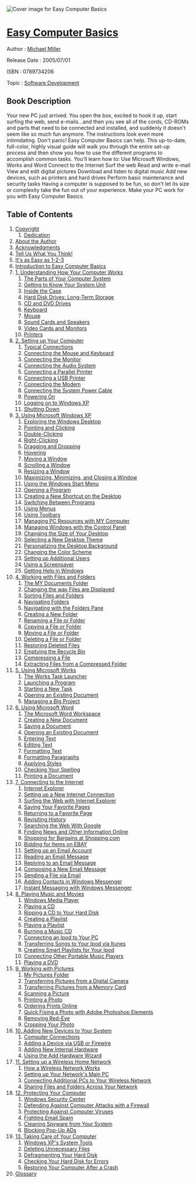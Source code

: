 ![Cover image for Easy Computer Basics](https://imgdetail.ebookreading.net/cover/cover/software_development/EB0789734206.jpg)

[Easy Computer Basics](https://ebookreading.net/view/book/Easy+Computer+Basics-EB0789734206_1.html "Easy Computer Basics")
====================================================================================================================

Author : [Michael Miller](https://ebookreading.net/search/author/Michael+Miller)

Release Date : 2005/07/01

ISBN : 0789734206

Topic : [Software Development](https://ebookreading.net/search/category/software-development)

Book Description
-----------------

Your new PC just arrived. You open the box, excited to hook it up, start surfing the web, send e-mails...and then you see all of the cords, CD-ROMs and parts that need to be connected and installed, and suddenly it doesn't seem like so much fun anymore. The instructions look even more intimidating. Don't panic! Easy Computer Basics can help. This up-to-date, full-color, highly visual guide will walk you through the entire set-up process and then show you how to use the different programs to accomplish common tasks. You'll learn how to:
Use Microsoft Windows, Works and Word
Connect to the Internet
Surf the web
Read and write e-mail
View and edit digital pictures
Download and listen to digital music
Add new devices, such as printers and hard drives
Perform basic maintenance and security tasks
Having a computer is supposed to be fun, so don't let its size or complexity take the fun out of your experience. Make your PC work for you with Easy Computer Basics.
              
Table of Contents
-----------------

1. [Copyright](https://ebookreading.net/view/book/Easy+Computer+Basics-EB0789734206_1.html)
    1. [Dedication](https://ebookreading.net/view/book/Easy+Computer+Basics-EB0789734206_1.html#dedi01)
1. [About the Author](https://ebookreading.net/view/book/Easy+Computer+Basics-EB0789734206_2.html)
1. [Acknowledgments](https://ebookreading.net/view/book/Easy+Computer+Basics-EB0789734206_3.html)
1. [Tell Us What You Think!](https://ebookreading.net/view/book/Easy+Computer+Basics-EB0789734206_4.html)
1. [It&#39;s as Easy as 1-2-3](https://ebookreading.net/view/book/Easy+Computer+Basics-EB0789734206_5.html)
1. [Introduction to Easy Computer Basics](https://ebookreading.net/view/book/Easy+Computer+Basics-EB0789734206_6.html)
1. [1. Understanding How Your Computer Works](https://ebookreading.net/view/book/Easy+Computer+Basics-EB0789734206_7.html)
    1. [The Parts of Your Computer System](https://ebookreading.net/view/book/Easy+Computer+Basics-EB0789734206_7.html#ch01lev1sec1)
    1. [Getting to Know Your System Unit](https://ebookreading.net/view/book/Easy+Computer+Basics-EB0789734206_7.html#ch01lev1sec2)
    1. [Inside the Case](https://ebookreading.net/view/book/Easy+Computer+Basics-EB0789734206_7.html#ch01lev1sec3)
    1. [Hard Disk Drives: Long-Term Storage](https://ebookreading.net/view/book/Easy+Computer+Basics-EB0789734206_7.html#ch01lev1sec4)
    1. [CD and DVD Drives](https://ebookreading.net/view/book/Easy+Computer+Basics-EB0789734206_7.html#ch01lev1sec5)
    1. [Keyboard](https://ebookreading.net/view/book/Easy+Computer+Basics-EB0789734206_7.html#ch01lev1sec6)
    1. [Mouse](https://ebookreading.net/view/book/Easy+Computer+Basics-EB0789734206_7.html#ch01lev1sec7)
    1. [Sound Cards and Speakers](https://ebookreading.net/view/book/Easy+Computer+Basics-EB0789734206_7.html#ch01lev1sec8)
    1. [Video Cards and Monitors](https://ebookreading.net/view/book/Easy+Computer+Basics-EB0789734206_7.html#ch01lev1sec9)
    1. [Printers](https://ebookreading.net/view/book/Easy+Computer+Basics-EB0789734206_7.html#ch01lev1sec10)
1. [2. Setting up Your Computer](https://ebookreading.net/view/book/Easy+Computer+Basics-EB0789734206_8.html)
    1. [Typical Connections](https://ebookreading.net/view/book/Easy+Computer+Basics-EB0789734206_8.html#ch02lev1sec1)
    1. [Connecting the Mouse and Keyboard](https://ebookreading.net/view/book/Easy+Computer+Basics-EB0789734206_8.html#ch02lev1sec2)
    1. [Connecting the Monitor](https://ebookreading.net/view/book/Easy+Computer+Basics-EB0789734206_8.html#ch02lev1sec3)
    1. [Connecting the Audio System](https://ebookreading.net/view/book/Easy+Computer+Basics-EB0789734206_8.html#ch02lev1sec4)
    1. [Connecting a Parallel Printer](https://ebookreading.net/view/book/Easy+Computer+Basics-EB0789734206_8.html#ch02lev1sec5)
    1. [Connecting a USB Printer](https://ebookreading.net/view/book/Easy+Computer+Basics-EB0789734206_8.html#ch02lev1sec6)
    1. [Connecting the Modem](https://ebookreading.net/view/book/Easy+Computer+Basics-EB0789734206_8.html#ch02lev1sec7)
    1. [Connecting the System Power Cable](https://ebookreading.net/view/book/Easy+Computer+Basics-EB0789734206_8.html#ch02lev1sec8)
    1. [Powering On](https://ebookreading.net/view/book/Easy+Computer+Basics-EB0789734206_8.html#ch02lev1sec9)
    1. [Logging on to Windows XP](https://ebookreading.net/view/book/Easy+Computer+Basics-EB0789734206_8.html#ch02lev1sec10)
    1. [Shutting Down](https://ebookreading.net/view/book/Easy+Computer+Basics-EB0789734206_8.html#ch02lev1sec11)
1. [3. Using Microsoft Windows XP](https://ebookreading.net/view/book/Easy+Computer+Basics-EB0789734206_9.html)
    1. [Exploring the Windows Desktop](https://ebookreading.net/view/book/Easy+Computer+Basics-EB0789734206_9.html#ch03lev1sec1)
    1. [Pointing and Clicking](https://ebookreading.net/view/book/Easy+Computer+Basics-EB0789734206_9.html#ch03lev1sec2)
    1. [Double-Clicking](https://ebookreading.net/view/book/Easy+Computer+Basics-EB0789734206_9.html#ch03lev1sec3)
    1. [Right-Clicking](https://ebookreading.net/view/book/Easy+Computer+Basics-EB0789734206_9.html#ch03lev1sec4)
    1. [Dragging and Dropping](https://ebookreading.net/view/book/Easy+Computer+Basics-EB0789734206_9.html#ch03lev1sec5)
    1. [Hovering](https://ebookreading.net/view/book/Easy+Computer+Basics-EB0789734206_9.html#ch03lev1sec6)
    1. [Moving a Window](https://ebookreading.net/view/book/Easy+Computer+Basics-EB0789734206_9.html#ch03lev1sec7)
    1. [Scrolling a Window](https://ebookreading.net/view/book/Easy+Computer+Basics-EB0789734206_9.html#ch03lev1sec8)
    1. [Resizing a Window](https://ebookreading.net/view/book/Easy+Computer+Basics-EB0789734206_9.html#ch03lev1sec9)
    1. [Maximizing, Minimizing, and Closing a Window](https://ebookreading.net/view/book/Easy+Computer+Basics-EB0789734206_9.html#ch03lev1sec10)
    1. [Using the Windows Start Menu](https://ebookreading.net/view/book/Easy+Computer+Basics-EB0789734206_9.html#ch03lev1sec11)
    1. [Opening a Program](https://ebookreading.net/view/book/Easy+Computer+Basics-EB0789734206_9.html#ch03lev1sec12)
    1. [Creating a New Shortcut on the Desktop](https://ebookreading.net/view/book/Easy+Computer+Basics-EB0789734206_9.html#ch03lev1sec13)
    1. [Switching Between Programs](https://ebookreading.net/view/book/Easy+Computer+Basics-EB0789734206_9.html#ch03lev1sec14)
    1. [Using Menus](https://ebookreading.net/view/book/Easy+Computer+Basics-EB0789734206_9.html#ch03lev1sec15)
    1. [Using Toolbars](https://ebookreading.net/view/book/Easy+Computer+Basics-EB0789734206_9.html#ch03lev1sec16)
    1. [Managing PC Resources with MY Computer](https://ebookreading.net/view/book/Easy+Computer+Basics-EB0789734206_9.html#ch03lev1sec17)
    1. [Managing Windows with the Control Panel](https://ebookreading.net/view/book/Easy+Computer+Basics-EB0789734206_9.html#ch03lev1sec18)
    1. [Changing the Size of Your Desktop](https://ebookreading.net/view/book/Easy+Computer+Basics-EB0789734206_9.html#ch03lev1sec19)
    1. [Selecting a New Desktop Theme](https://ebookreading.net/view/book/Easy+Computer+Basics-EB0789734206_9.html#ch03lev1sec20)
    1. [Personalizing the Desktop Background](https://ebookreading.net/view/book/Easy+Computer+Basics-EB0789734206_9.html#ch03lev1sec21)
    1. [Changing the Color Scheme](https://ebookreading.net/view/book/Easy+Computer+Basics-EB0789734206_9.html#ch03lev1sec22)
    1. [Setting up Additional Users](https://ebookreading.net/view/book/Easy+Computer+Basics-EB0789734206_9.html#ch03lev1sec23)
    1. [Using a Screensaver](https://ebookreading.net/view/book/Easy+Computer+Basics-EB0789734206_9.html#ch03lev1sec24)
    1. [Getting Help in Windows](https://ebookreading.net/view/book/Easy+Computer+Basics-EB0789734206_9.html#ch03lev1sec25)
1. [4. Working with Files and Folders](https://ebookreading.net/view/book/Easy+Computer+Basics-EB0789734206_10.html)
    1. [The MY Documents Folder](https://ebookreading.net/view/book/Easy+Computer+Basics-EB0789734206_10.html#ch04lev1sec1)
    1. [Changing the way Files are Displayed](https://ebookreading.net/view/book/Easy+Computer+Basics-EB0789734206_10.html#ch04lev1sec2)
    1. [Sorting Files and Folders](https://ebookreading.net/view/book/Easy+Computer+Basics-EB0789734206_10.html#ch04lev1sec3)
    1. [Navigating Folders](https://ebookreading.net/view/book/Easy+Computer+Basics-EB0789734206_10.html#ch04lev1sec4)
    1. [Navigating with the Folders Pane](https://ebookreading.net/view/book/Easy+Computer+Basics-EB0789734206_10.html#ch04lev1sec5)
    1. [Creating a New Folder](https://ebookreading.net/view/book/Easy+Computer+Basics-EB0789734206_10.html#ch04lev1sec6)
    1. [Renaming a File or Folder](https://ebookreading.net/view/book/Easy+Computer+Basics-EB0789734206_10.html#ch04lev1sec7)
    1. [Copying a File or Folder](https://ebookreading.net/view/book/Easy+Computer+Basics-EB0789734206_10.html#ch04lev1sec8)
    1. [Moving a File or Folder](https://ebookreading.net/view/book/Easy+Computer+Basics-EB0789734206_10.html#ch04lev1sec9)
    1. [Deleting a File or Folder](https://ebookreading.net/view/book/Easy+Computer+Basics-EB0789734206_10.html#ch04lev1sec10)
    1. [Restoring Deleted Files](https://ebookreading.net/view/book/Easy+Computer+Basics-EB0789734206_10.html#ch04lev1sec11)
    1. [Emptying the Recycle Bin](https://ebookreading.net/view/book/Easy+Computer+Basics-EB0789734206_10.html#ch04lev1sec12)
    1. [Compressing a File](https://ebookreading.net/view/book/Easy+Computer+Basics-EB0789734206_10.html#ch04lev1sec13)
    1. [Extracting Files from a Compressed Folder](https://ebookreading.net/view/book/Easy+Computer+Basics-EB0789734206_10.html#ch04lev1sec14)
1. [5. Using Microsoft Works](https://ebookreading.net/view/book/Easy+Computer+Basics-EB0789734206_11.html)
    1. [The Works Task Launcher](https://ebookreading.net/view/book/Easy+Computer+Basics-EB0789734206_11.html#ch05lev1sec1)
    1. [Launching a Program](https://ebookreading.net/view/book/Easy+Computer+Basics-EB0789734206_11.html#ch05lev1sec2)
    1. [Starting a New Task](https://ebookreading.net/view/book/Easy+Computer+Basics-EB0789734206_11.html#ch05lev1sec3)
    1. [Opening an Existing Document](https://ebookreading.net/view/book/Easy+Computer+Basics-EB0789734206_11.html#ch05lev1sec4)
    1. [Managing a Big Project](https://ebookreading.net/view/book/Easy+Computer+Basics-EB0789734206_11.html#ch05lev1sec5)
1. [6. Using Microsoft Word](https://ebookreading.net/view/book/Easy+Computer+Basics-EB0789734206_12.html)
    1. [The Microsoft Word Workspace](https://ebookreading.net/view/book/Easy+Computer+Basics-EB0789734206_12.html#ch06lev1sec1)
    1. [Creating a New Document](https://ebookreading.net/view/book/Easy+Computer+Basics-EB0789734206_12.html#ch06lev1sec2)
    1. [Saving a Document](https://ebookreading.net/view/book/Easy+Computer+Basics-EB0789734206_12.html#ch06lev1sec3)
    1. [Opening an Existing Document](https://ebookreading.net/view/book/Easy+Computer+Basics-EB0789734206_12.html#ch06lev1sec4)
    1. [Entering Text](https://ebookreading.net/view/book/Easy+Computer+Basics-EB0789734206_12.html#ch06lev1sec5)
    1. [Editing Text](https://ebookreading.net/view/book/Easy+Computer+Basics-EB0789734206_12.html#ch06lev1sec6)
    1. [Formatting Text](https://ebookreading.net/view/book/Easy+Computer+Basics-EB0789734206_12.html#ch06lev1sec7)
    1. [Formatting Paragraphs](https://ebookreading.net/view/book/Easy+Computer+Basics-EB0789734206_12.html#ch06lev1sec8)
    1. [Applying Styles](https://ebookreading.net/view/book/Easy+Computer+Basics-EB0789734206_12.html#ch06lev1sec9)
    1. [Checking Your Spelling](https://ebookreading.net/view/book/Easy+Computer+Basics-EB0789734206_12.html#ch06lev1sec10)
    1. [Printing a Document](https://ebookreading.net/view/book/Easy+Computer+Basics-EB0789734206_12.html#ch06lev1sec11)
1. [7. Connecting to the Internet](https://ebookreading.net/view/book/Easy+Computer+Basics-EB0789734206_13.html)
    1. [Internet Explorer](https://ebookreading.net/view/book/Easy+Computer+Basics-EB0789734206_13.html#ch07lev1sec1)
    1. [Setting up a New Internet Connection](https://ebookreading.net/view/book/Easy+Computer+Basics-EB0789734206_13.html#ch07lev1sec2)
    1. [Surfing the Web with Internet Explorer](https://ebookreading.net/view/book/Easy+Computer+Basics-EB0789734206_13.html#ch07lev1sec3)
    1. [Saving Your Favorite Pages](https://ebookreading.net/view/book/Easy+Computer+Basics-EB0789734206_13.html#ch07lev1sec4)
    1. [Returning to a Favorite Page](https://ebookreading.net/view/book/Easy+Computer+Basics-EB0789734206_13.html#ch07lev1sec5)
    1. [Revisiting History](https://ebookreading.net/view/book/Easy+Computer+Basics-EB0789734206_13.html#ch07lev1sec6)
    1. [Searching the Web With Google](https://ebookreading.net/view/book/Easy+Computer+Basics-EB0789734206_13.html#ch07lev1sec7)
    1. [Finding News and Other Information Online](https://ebookreading.net/view/book/Easy+Computer+Basics-EB0789734206_13.html#ch07lev1sec8)
    1. [Shopping for Bargains at Shopping.com](https://ebookreading.net/view/book/Easy+Computer+Basics-EB0789734206_13.html#ch07lev1sec9)
    1. [Bidding for Items on EBAY](https://ebookreading.net/view/book/Easy+Computer+Basics-EB0789734206_13.html#ch07lev1sec10)
    1. [Setting up an Email Account](https://ebookreading.net/view/book/Easy+Computer+Basics-EB0789734206_13.html#ch07lev1sec11)
    1. [Reading an Email Message](https://ebookreading.net/view/book/Easy+Computer+Basics-EB0789734206_13.html#ch07lev1sec12)
    1. [Replying to an Email Message](https://ebookreading.net/view/book/Easy+Computer+Basics-EB0789734206_13.html#ch07lev1sec13)
    1. [Composing a New Email Message](https://ebookreading.net/view/book/Easy+Computer+Basics-EB0789734206_13.html#ch07lev1sec14)
    1. [Sending a File via Email](https://ebookreading.net/view/book/Easy+Computer+Basics-EB0789734206_13.html#ch07lev1sec15)
    1. [Adding Contacts in Windows Messenger](https://ebookreading.net/view/book/Easy+Computer+Basics-EB0789734206_13.html#ch07lev1sec16)
    1. [Instant Messaging with Windows Messenger](https://ebookreading.net/view/book/Easy+Computer+Basics-EB0789734206_13.html#ch07lev1sec17)
1. [8. Playing Music and Movies](https://ebookreading.net/view/book/Easy+Computer+Basics-EB0789734206_14.html)
    1. [Windows Media Player](https://ebookreading.net/view/book/Easy+Computer+Basics-EB0789734206_14.html#ch08lev1sec1)
    1. [Playing a CD](https://ebookreading.net/view/book/Easy+Computer+Basics-EB0789734206_14.html#ch08lev1sec2)
    1. [Ripping a CD to Your Hard Disk](https://ebookreading.net/view/book/Easy+Computer+Basics-EB0789734206_14.html#ch08lev1sec3)
    1. [Creating a Playlist](https://ebookreading.net/view/book/Easy+Computer+Basics-EB0789734206_14.html#ch08lev1sec4)
    1. [Playing a Playlist](https://ebookreading.net/view/book/Easy+Computer+Basics-EB0789734206_14.html#ch08lev1sec5)
    1. [Burning a Music CD](https://ebookreading.net/view/book/Easy+Computer+Basics-EB0789734206_14.html#ch08lev1sec6)
    1. [Connecting an Ipod to Your PC](https://ebookreading.net/view/book/Easy+Computer+Basics-EB0789734206_14.html#ch08lev1sec7)
    1. [Transferring Songs to Your Ipod via Itunes](https://ebookreading.net/view/book/Easy+Computer+Basics-EB0789734206_14.html#ch08lev1sec8)
    1. [Creating Smart Playlists for Your Ipod](https://ebookreading.net/view/book/Easy+Computer+Basics-EB0789734206_14.html#ch08lev1sec9)
    1. [Connecting Other Portable Music Players](https://ebookreading.net/view/book/Easy+Computer+Basics-EB0789734206_14.html#ch08lev1sec10)
    1. [Playing a DVD](https://ebookreading.net/view/book/Easy+Computer+Basics-EB0789734206_14.html#ch08lev1sec11)
1. [9. Working with Pictures](https://ebookreading.net/view/book/Easy+Computer+Basics-EB0789734206_15.html)
    1. [My Pictures Folder](https://ebookreading.net/view/book/Easy+Computer+Basics-EB0789734206_15.html#ch09lev1sec1)
    1. [Transferring Pictures from a Digital Camera](https://ebookreading.net/view/book/Easy+Computer+Basics-EB0789734206_15.html#ch09lev1sec2)
    1. [Transferring Pictures from a Memory Card](https://ebookreading.net/view/book/Easy+Computer+Basics-EB0789734206_15.html#ch09lev1sec3)
    1. [Scanning a Picture](https://ebookreading.net/view/book/Easy+Computer+Basics-EB0789734206_15.html#ch09lev1sec4)
    1. [Printing a Photo](https://ebookreading.net/view/book/Easy+Computer+Basics-EB0789734206_15.html#ch09lev1sec5)
    1. [Ordering Prints Online](https://ebookreading.net/view/book/Easy+Computer+Basics-EB0789734206_15.html#ch09lev1sec6)
    1. [Quick Fixing a Photo with Adobe Photoshop Elements](https://ebookreading.net/view/book/Easy+Computer+Basics-EB0789734206_15.html#ch09lev1sec7)
    1. [Removing Red-Eye](https://ebookreading.net/view/book/Easy+Computer+Basics-EB0789734206_15.html#ch09lev1sec8)
    1. [Cropping Your Photo](https://ebookreading.net/view/book/Easy+Computer+Basics-EB0789734206_15.html#ch09lev1sec9)
1. [10. Adding New Devices to Your System](https://ebookreading.net/view/book/Easy+Computer+Basics-EB0789734206_16.html)
    1. [Computer Connections](https://ebookreading.net/view/book/Easy+Computer+Basics-EB0789734206_16.html#ch10lev1sec1)
    1. [Adding a Device via USB or Firewire](https://ebookreading.net/view/book/Easy+Computer+Basics-EB0789734206_16.html#ch10lev1sec2)
    1. [Adding New Internal Hardware](https://ebookreading.net/view/book/Easy+Computer+Basics-EB0789734206_16.html#ch10lev1sec3)
    1. [Using the Add Hardware Wizard](https://ebookreading.net/view/book/Easy+Computer+Basics-EB0789734206_16.html#ch10lev1sec4)
1. [11. Setting up a Wireless Home Network](https://ebookreading.net/view/book/Easy+Computer+Basics-EB0789734206_17.html)
    1. [How a Wireless Network Works](https://ebookreading.net/view/book/Easy+Computer+Basics-EB0789734206_17.html#ch11lev1sec1)
    1. [Setting up Your Network&#39;s Main PC](https://ebookreading.net/view/book/Easy+Computer+Basics-EB0789734206_17.html#ch11lev1sec2)
    1. [Connecting Additional PCs to Your Wireless Network](https://ebookreading.net/view/book/Easy+Computer+Basics-EB0789734206_17.html#ch11lev1sec3)
    1. [Sharing Files and Folders Across Your Network](https://ebookreading.net/view/book/Easy+Computer+Basics-EB0789734206_17.html#ch11lev1sec4)
1. [12. Protecting Your Computer](https://ebookreading.net/view/book/Easy+Computer+Basics-EB0789734206_18.html)
    1. [Windows Security Center](https://ebookreading.net/view/book/Easy+Computer+Basics-EB0789734206_18.html#ch12lev1sec1)
    1. [Defending Against Computer Attacks with a Firewall](https://ebookreading.net/view/book/Easy+Computer+Basics-EB0789734206_18.html#ch12lev1sec2)
    1. [Protecting Against Computer Viruses](https://ebookreading.net/view/book/Easy+Computer+Basics-EB0789734206_18.html#ch12lev1sec3)
    1. [Fighting Email Spam](https://ebookreading.net/view/book/Easy+Computer+Basics-EB0789734206_18.html#ch12lev1sec4)
    1. [Cleaning Spyware from Your System](https://ebookreading.net/view/book/Easy+Computer+Basics-EB0789734206_18.html#ch12lev1sec5)
    1. [Blocking Pop-Up ADs](https://ebookreading.net/view/book/Easy+Computer+Basics-EB0789734206_18.html#ch12lev1sec6)
1. [13. Taking Care of Your Computer](https://ebookreading.net/view/book/Easy+Computer+Basics-EB0789734206_19.html)
    1. [Windows XP&#39;s System Tools](https://ebookreading.net/view/book/Easy+Computer+Basics-EB0789734206_19.html#ch13lev1sec1)
    1. [Deleting Unnecessary Files](https://ebookreading.net/view/book/Easy+Computer+Basics-EB0789734206_19.html#ch13lev1sec2)
    1. [Defragmenting Your Hard Disk](https://ebookreading.net/view/book/Easy+Computer+Basics-EB0789734206_19.html#ch13lev1sec3)
    1. [Checking Your Hard Disk for Errors](https://ebookreading.net/view/book/Easy+Computer+Basics-EB0789734206_19.html#ch13lev1sec4)
    1. [Restoring Your Computer After a Crash](https://ebookreading.net/view/book/Easy+Computer+Basics-EB0789734206_19.html#ch13lev1sec5)
1. [Glossary](https://ebookreading.net/view/book/Easy+Computer+Basics-EB0789734206_20.html)
